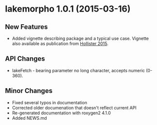 lakemorpho 1.0.1 (2015-03-16)
=============================

## New Features
- Added vignette describing package and a typical use case.  Vignette also
  available as publication from [Hollister 2015]().

## API Changes
- lakeFetch - bearing parameter no long character, accepts numeric (0-360).  
             
## Minor Changes
- Fixed several typos in documentation
- Corrected older documenation that doesn't reflect current API
- Re-generated documentation with roxygen2 4.1.0
- Added NEWS.md

